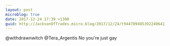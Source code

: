 ```yaml
---
layout: post
microblog: true
date: 2017-12-24 17:39 +1300
guid: http://JacksonOfTrades.micro.blog/2017/12/24/t944789485392240641.html
---
```

@withdrawnwitch @Tera_Argentis No you're just gay
